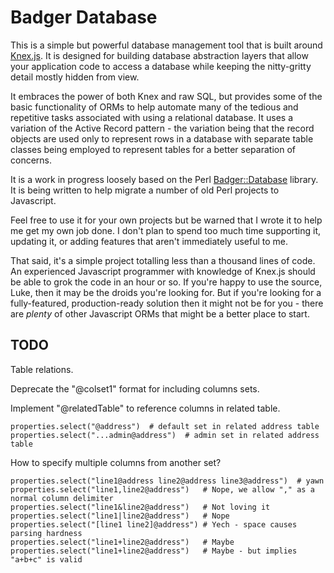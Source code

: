 # Badger Database

This is a simple but powerful database management tool that
is built around [Knex.js](https://knexjs.org/).  It is
designed for building database abstraction layers that allow
your application code to access a database while keeping the
nitty-gritty detail mostly hidden from view.

It embraces the power of both Knex and raw SQL, but provides
some of the basic functionality of ORMs to help automate many
of the tedious and repetitive tasks associated with using a
relational database.  It uses a variation of the Active Record
pattern - the variation being that the record objects are used
only to represent rows in a database with separate table classes
being employed to represent tables for a better separation of
concerns.

It is a work in progress loosely based on the Perl
[Badger::Database](https://github.com/abw/Badger-Database) library.
It is being written to help migrate a number of old Perl projects
to Javascript.

Feel free to use it for your own projects but be warned that
I wrote it to help me get my own job done.  I don't plan to spend
too much time supporting it, updating it, or adding features that
aren't immediately useful to me.

That said, it's a simple project totalling less than a thousand lines
of code.  An experienced Javascript programmer with knowledge of
Knex.js should be able to grok the code in an hour or so.  If you're
happy to use the source, Luke, then it may be the droids you're looking
for.  But if you're looking for a fully-featured, production-ready
solution then it might not be for you - there are *plenty* of other
Javascript ORMs that might be a better place to start.

## TODO

Table relations.

Deprecate the "@colset1" format for including columns sets.

Implement "@relatedTable" to reference columns in related table.

    properties.select("@address")  # default set in related address table
    properties.select("...admin@address")  # admin set in related address table

How to specify multiple columns from another set?

    properties.select("line1@address line2@address line3@address")  # yawn
    properties.select("line1,line2@address")   # Nope, we allow "," as a normal column delimiter
    properties.select("line1&line2@address")   # Not loving it
    properties.select("line1|line2@address")   # Nope
    properties.select("[line1 line2]@address") # Yech - space causes parsing hardness
    properties.select("line1+line2@address")   # Maybe
    properties.select("line1+line2@address")   # Maybe - but implies "a+b+c" is valid

